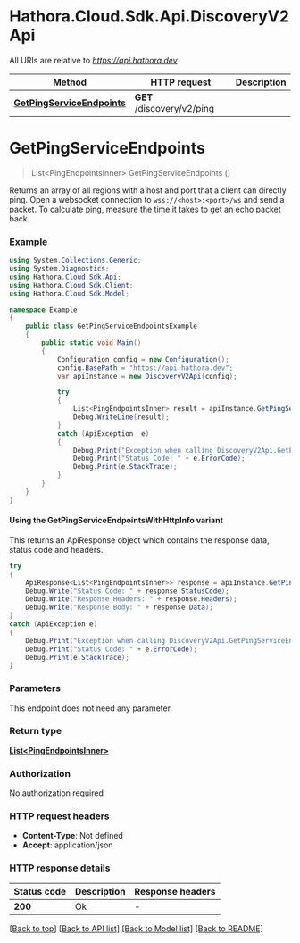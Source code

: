 # Hathora.Cloud.Sdk.Api.DiscoveryV2Api

All URIs are relative to *https://api.hathora.dev*

| Method | HTTP request | Description |
|--------|--------------|-------------|
| [**GetPingServiceEndpoints**](DiscoveryV2Api.md#getpingserviceendpoints) | **GET** /discovery/v2/ping |  |

<a name="getpingserviceendpoints"></a>
# **GetPingServiceEndpoints**
> List&lt;PingEndpointsInner&gt; GetPingServiceEndpoints ()



Returns an array of all regions with a host and port that a client can directly ping. Open a websocket connection to `wss://<host>:<port>/ws` and send a packet. To calculate ping, measure the time it takes to get an echo packet back.

### Example
```csharp
using System.Collections.Generic;
using System.Diagnostics;
using Hathora.Cloud.Sdk.Api;
using Hathora.Cloud.Sdk.Client;
using Hathora.Cloud.Sdk.Model;

namespace Example
{
    public class GetPingServiceEndpointsExample
    {
        public static void Main()
        {
            Configuration config = new Configuration();
            config.BasePath = "https://api.hathora.dev";
            var apiInstance = new DiscoveryV2Api(config);

            try
            {
                List<PingEndpointsInner> result = apiInstance.GetPingServiceEndpoints();
                Debug.WriteLine(result);
            }
            catch (ApiException  e)
            {
                Debug.Print("Exception when calling DiscoveryV2Api.GetPingServiceEndpoints: " + e.Message);
                Debug.Print("Status Code: " + e.ErrorCode);
                Debug.Print(e.StackTrace);
            }
        }
    }
}
```

#### Using the GetPingServiceEndpointsWithHttpInfo variant
This returns an ApiResponse object which contains the response data, status code and headers.

```csharp
try
{
    ApiResponse<List<PingEndpointsInner>> response = apiInstance.GetPingServiceEndpointsWithHttpInfo();
    Debug.Write("Status Code: " + response.StatusCode);
    Debug.Write("Response Headers: " + response.Headers);
    Debug.Write("Response Body: " + response.Data);
}
catch (ApiException e)
{
    Debug.Print("Exception when calling DiscoveryV2Api.GetPingServiceEndpointsWithHttpInfo: " + e.Message);
    Debug.Print("Status Code: " + e.ErrorCode);
    Debug.Print(e.StackTrace);
}
```

### Parameters
This endpoint does not need any parameter.
### Return type

[**List&lt;PingEndpointsInner&gt;**](PingEndpointsInner.md)

### Authorization

No authorization required

### HTTP request headers

 - **Content-Type**: Not defined
 - **Accept**: application/json


### HTTP response details
| Status code | Description | Response headers |
|-------------|-------------|------------------|
| **200** | Ok |  -  |

[[Back to top]](#) [[Back to API list]](../README.md#documentation-for-api-endpoints) [[Back to Model list]](../README.md#documentation-for-models) [[Back to README]](../README.md)

